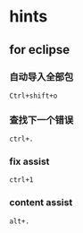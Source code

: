 # hints

## for eclipse

### 自动导入全部包

`Ctrl+shift+o`

### 查找下一个错误

`ctrl+.`

### fix assist

`ctrl+1`

### content assist

`alt+.`